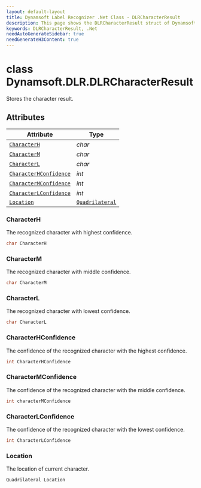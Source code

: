 ```yaml
---
layout: default-layout
title: Dynamsoft Label Recognizer .Net Class - DLRCharacterResult
description: This page shows the DLRCharacterResult struct of Dynamsoft Label Recognizer for .Net Language.
keywords: DLRCharacterResult, .Net
needAutoGenerateSidebar: true
needGenerateH3Content: true
---
```



# class Dynamsoft.DLR.DLRCharacterResult
Stores the character result.
  

## Attributes
  
| Attribute | Type |
|---------- | ---- |
| [`CharacterH`](#characterh) | *char* |
| [`CharacterM`](#characterm) | *char* |
| [`CharacterL`](#characterl) | *char* |
| [`CharacterHConfidence`](#characterhconfidence) | *int* |
| [`CharacterMConfidence`](#charactermconfidence) | *int* |
| [`CharacterLConfidence`](#characterlconfidence) | *int* |
| [`Location`](#location) | [`Quadrilateral`](quadrilateral.md) |


### CharacterH
The recognized character with highest confidence.
```csharp
char CharacterH
```

### CharacterM
The recognized character with middle confidence.
```csharp
char CharacterM
```

### CharacterL
The recognized character with lowest confidence.
```csharp
char CharacterL
```

### CharacterHConfidence
The confidence of the recognized character with the highest confidence.
```csharp
int CharacterHConfidence
```

### CharacterMConfidence
The confidence of the recognized character with the middle confidence.
```csharp
int characterMConfidence
```

### CharacterLConfidence
The confidence of the recognized character with the lowest confidence.
```csharp
int CharacterLConfidence
```

### Location
The location of current character.
```csharp
Quadrilateral Location
```
